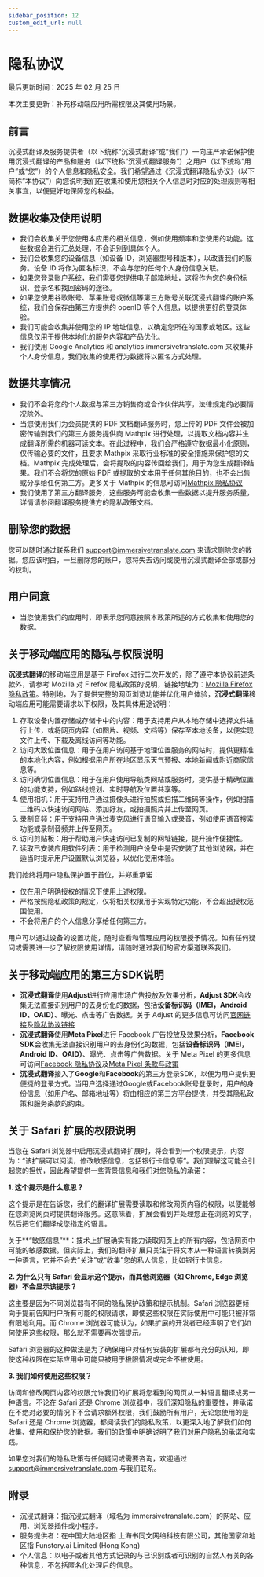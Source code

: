 ```yaml
---
sidebar_position: 12
custom_edit_url: null
---
```


# 隐私协议

最后更新时间：2025 年 02 月 25 日

本次主要更新：补充移动端应用所需权限及其使用场景。

## 前言

沉浸式翻译及服务提供者（以下统称“沉浸式翻译”或“我们”）一向庄严承诺保护使用沉浸式翻译的产品和服务（以下统称“沉浸式翻译服务”）之用户（以下统称“用户”或“您”）的个人信息和隐私安全。我们希望通过《沉浸式翻译隐私协议》（以下简称“本协议”）向您说明我们在收集和使用您相关个人信息时对应的处理规则等相关事宜，以便更好地保障您的权益。

## 数据收集及使用说明

- 我们会收集关于您使用本应用的相关信息，例如使用频率和您使用的功能。这些数据会进行汇总处理，不会识别到具体个人。
- 我们会收集您的设备信息（如设备 ID，浏览器型号和版本），以改善我们的服务。设备 ID 将作为匿名标识，不会与您的任何个人身份信息关联。
- 如果您登录账户系统，我们需要您提供电子邮箱地址，这将作为您的身份标识、登录名和找回密码的途径。
- 如果您使用谷歌账号、苹果账号或微信等第三方账号关联沉浸式翻译的账户系统，我们会保存由第三方提供的 openID 等个人信息，以提供更好的登录体验。
- 我们可能会收集并使用您的 IP 地址信息，以确定您所在的国家或地区。这些信息仅用于提供本地化的服务内容和产品优化。
- 我们使用 Google Analytics 和 analytics.immersivetranslate.com 来收集非个人身份信息，我们收集的使用行为数据将以匿名方式处理。

## 数据共享情况

- 我们不会将您的个人数据与第三方销售商或合作伙伴共享，法律规定的必要情况除外。
- 当您使用我们为会员提供的 PDF 文档翻译服务时，您上传的 PDF 文件会被加密传输到我们的第三方服务提供商 Mathpix 进行处理，以提取文档内容并生成翻译所需的机器可读文本。在此过程中，我们会严格遵守数据最小化原则，仅传输必要的文件，且要求 Mathpix 采取行业标准的安全措施来保护您的文档。Mathpix 完成处理后，会将提取的内容传回给我们，用于为您生成翻译结果。我们不会将您的原始 PDF 或提取的文本用于任何其他目的，也不会出售或分享给任何第三方。更多关于 Mathpix 的信息可访问[Mathpix 隐私协议](https://mathpix.com/privacy)
- 我们使用了第三方翻译服务，这些服务可能会收集一些数据以提升服务质量，详情请参阅翻译服务提供方的隐私政策文档。

## 删除您的数据

您可以随时通过联系我们 support@immersivetranslate.com 来请求删除您的数据。您应该明白，一旦删除您的账户，您将失去访问或使用沉浸式翻译全部或部分的权利。

## 用户同意

- 当您使用我们的应用时，即表示您同意按照本政策所述的方式收集和使用您的数据。

## 关于移动端应用的隐私与权限说明

**沉浸式翻译**的移动端应用是基于 Firefox 进行二次开发的，除了遵守本协议前述条款外，请参考 Mozilla 对 Firefox 隐私政策的说明，链接地址为：[Mozilla Firefox 隐私政策](https://www.mozilla.org/zh-CN/privacy/firefox/)。特别地，为了提供完整的网页浏览功能并优化用户体验，**沉浸式翻译**移动端应用可能需要请求以下权限，及其具体用途说明：

1. 存取设备内置存储或存储卡中的内容：用于支持用户从本地存储中选择文件进行上传，或将网页内容（如图片、视频、文档等）保存至本地设备，以便实现文件上传、下载及离线访问等功能。
2. 访问大致位置信息：用于在用户访问基于地理位置服务的网站时，提供更精准的本地化内容，例如根据用户所在地区显示天气预报、本地新闻或附近商家信息等。
3. 访问确切位置信息：用于在用户使用导航类网站或服务时，提供基于精确位置的功能支持，例如路线规划、实时导航及位置共享等。
4. 使用相机：用于支持用户通过摄像头进行拍照或扫描二维码等操作，例如扫描二维码以快速访问网站、添加好友，或拍摄照片并上传至网页。
5. 录制音频：用于支持用户通过麦克风进行语音输入或录音，例如使用语音搜索功能或录制音频并上传至网页。
6. 访问剪贴板：用于帮助用户快速访问已复制的网址链接，提升操作便捷性。
7. 读取已安装应用软件列表：用于检测用户设备中是否安装了其他浏览器，并在适当时提示用户设置默认浏览器，以优化使用体验。

我们始终将用户隐私保护置于首位，并郑重承诺：

- 仅在用户明确授权的情况下使用上述权限。
- 严格按照隐私政策的规定，仅将相关权限用于实现特定功能，不会超出授权范围使用。
- 不会将用户的个人信息分享给任何第三方。

用户可以通过设备的设置功能，随时查看和管理应用的权限授予情况。如有任何疑问或需要进一步了解权限使用详情，请随时通过我们的官方渠道联系我们。

## 关于移动端应用的第三方SDK说明

- **沉浸式翻译**使用**Adjust**进行应用市场广告投放及效果分析，**Adjust SDK**会收集无法直接识别用户的去身份化的数据，包括**设备标识码（IMEI，Android ID、OAID）**、曝光、点击等广告数据。关于 Adjust 的更多信息可访问[官网链接](https://www.adjust.com/)及[隐私协议链接](https://www.adjust.com/terms/privacy-policy/)
- **沉浸式翻译**使用**Meta Pixel**进行 Facebook 广告投放及效果分析，**Facebook SDK**会收集无法直接识别用户的去身份化的数据，包括**设备标识码（IMEI，Android ID、OAID）**、曝光、点击等广告数据。关于 Meta Pixel 的更多信息可访问[Facebook 隐私协议](https://www.facebook.com/privacy/policy/)及[Meta Pixel 条款与政策](https://developers.facebook.com/docs/meta-pixel/guides/terms-and-policies)
- **沉浸式翻译**接入了**Google**和**Facebook**的第三方登录SDK，以便为用户提供更便捷的登录方式。当用户选择通过Google或Facebook账号登录时，用户的身份信息（如用户名、邮箱地址等）将由相应的第三方平台提供，并受其隐私政策和服务条款的约束。

## 关于 Safari 扩展的权限说明

当您在 Safari 浏览器中启用沉浸式翻译扩展时，将会看到一个权限提示，内容为：“该扩展可以阅读，修改敏感信息，包括银行卡信息等”。我们理解这可能会引起您的担忧，因此希望提供一些背景信息和我们对您隐私的承诺：

**1. 这个提示是什么意思？**

这个提示是在告诉您，我们的翻译扩展需要读取和修改网页内容的权限，以便能够在您浏览网页时提供翻译服务。这意味着，扩展会看到并处理您正在浏览的文字，然后把它们翻译成您指定的语言。

关于**“敏感信息”**：技术上扩展确实有能力读取网页上的所有内容，包括网页中可能的敏感数据。但实际上，我们的翻译扩展只关注于将文本从一种语言转换到另一种语言，它并不会去“关注”或“收集”您的私人信息，比如银行卡信息。

**2. 为什么只有 Safari 会显示这个提示，而其他浏览器（如 Chrome, Edge 浏览器）不会显示该提示？**

这主要是因为不同浏览器有不同的隐私保护政策和提示机制。Safari 浏览器更倾向于提前告知用户所有可能的权限请求，即使这些权限在实际使用中可能只被非常有限地利用。而 Chrome 浏览器可能认为，如果扩展的开发者已经声明了它们如何使用这些权限，那么就不需要再次强提示。

Safari 浏览器的这种做法是为了确保用户对任何安装的扩展都有充分的认知，即使这种权限在实际应用中可能只被用于极限情况或完全不被使用。

**3. 我们如何使用这些权限？**

访问和修改网页内容的权限允许我们的扩展将您看到的网页从一种语言翻译成另一种语言。不论在 Safari 还是 Chrome 浏览器中，我们深知隐私的重要性，并承诺在不绝对必要的情况下不会请求额外权限，我们鼓励所有用户，无论您使用的是 Safari 还是 Chrome 浏览器，都阅读我们的隐私政策，以更深入地了解我们如何收集、使用和保护您的数据。我们的政策中明确说明了我们对用户隐私的承诺和实践。

如果您对我们的隐私政策有任何疑问或需要咨询，欢迎通过 support@immersivetranslate.com 与我们联系。

## 附录

- 沉浸式翻译：指沉浸式翻译（域名为 immersivetranslate.com）的网站、应用、浏览器插件或小程序。
- 服务提供者：在中国大陆地区指 上海书同文网络科技有限公司，其他国家和地区指 Funstory.ai Limited (Hong Kong)
- 个人信息：以电子或者其他方式记录的与已识别或者可识别的自然人有关的各种信息，不包括匿名化处理后的信息。
